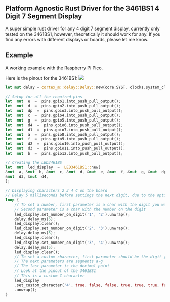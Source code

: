 ## Platform Agnostic Rust Driver for the 3461BS1 4 Digit 7 Segment Display
A super simple rust driver for any 4 digit 7 segment display, currently only tested on the 3461BS1, however, theoretically it should work for any. If you find any errors with different displays or boards, please let me know.
## Example
A working example with the Raspberry Pi Pico.

Here is the pinout for the 3461BS1:
![](https://www.zpag.net/Electroniques/Arduino/images/img164.jpg)

```rust
let mut delay = cortex_m::delay::Delay::new(core.SYST, clocks.system_clock.freq().to_Hz());

// Setup for all the required pins
let  mut  e  =  pins.gpio1.into_push_pull_output();
let  mut  d  =  pins.gpio2.into_push_pull_output();
let  mut  dp  =  pins.gpio3.into_push_pull_output();
let  mut  c  =  pins.gpio4.into_push_pull_output();
let  mut  g  =  pins.gpio5.into_push_pull_output();
let  mut  d4  =  pins.gpio6.into_push_pull_output();
let  mut  d1  =  pins.gpio7.into_push_pull_output();
let  mut  a  =  pins.gpio8.into_push_pull_output();
let  mut  f  =  pins.gpio9.into_push_pull_output();
let  mut  d2  =  pins.gpio10.into_push_pull_output();
let  mut  d3  =  pins.gpio11.into_push_pull_output();
let  mut  b  =  pins.gpio12.into_push_pull_output();

// Creating the LED3461BS
let  mut  led_display  =  LED3461BS1::new(
&mut  a, &mut  b, &mut  c, &mut  d, &mut  e, &mut  f, &mut  g, &mut  dp, &mut  d1, &mut  d2,
&mut  d3, &mut  d4,
);

// Displaying characters 2 3 4 C on the board
// Delay 5 milliseconds before settings the next digit, due to the optical illusion of [persistance of vision](https://en.wikipedia.org/wiki/Persistence_of_vision)
loop {
	// To set a number, first parameter is a char with the digit you want it to be on
	// Second parameter is a char with the number on the digit
	led_display.set_number_on_digit('1', '2').unwrap();
	delay.delay_ms(5);
	led_display.clear();
	led_display.set_number_on_digit('2', '3').unwrap();
	delay.delay_ms(5);
	led_display.clear();
	led_display.set_number_on_digit('3', '4').unwrap();
	delay.delay_ms(5);
	led_display.clear();
	// To set a custom character, first parameter should be the digit you want it to be on
	// The next parameters are segments a-g
	// The last parameter is the decimal point
	// Look at the pinout of the 3461BS1
	// This is a custom C character
	led_display
	.set_custom_character('4', true, false, false, true, true, true, false, false)
	.unwrap();
}
 ```
